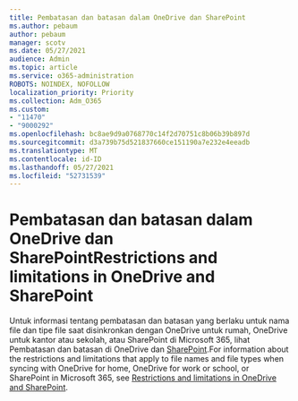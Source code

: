```yaml
---
title: Pembatasan dan batasan dalam OneDrive dan SharePoint
ms.author: pebaum
author: pebaum
manager: scotv
ms.date: 05/27/2021
audience: Admin
ms.topic: article
ms.service: o365-administration
ROBOTS: NOINDEX, NOFOLLOW
localization_priority: Priority
ms.collection: Adm_O365
ms.custom:
- "11470"
- "9000292"
ms.openlocfilehash: bc8ae9d9a0768770c14f2d70751c8b06b39b897d
ms.sourcegitcommit: d3a739b75d521837660ce151190a7e232e4eeadb
ms.translationtype: MT
ms.contentlocale: id-ID
ms.lasthandoff: 05/27/2021
ms.locfileid: "52731539"
---
```

# <a name="restrictions-and-limitations-in-onedrive-and-sharepoint"></a><span data-ttu-id="ff49d-102">Pembatasan dan batasan dalam OneDrive dan SharePoint</span><span class="sxs-lookup"><span data-stu-id="ff49d-102">Restrictions and limitations in OneDrive and SharePoint</span></span>

<span data-ttu-id="ff49d-103">Untuk informasi tentang pembatasan dan batasan yang berlaku untuk nama file dan tipe file saat disinkronkan dengan OneDrive untuk rumah, OneDrive untuk kantor atau sekolah, atau SharePoint di Microsoft 365, lihat Pembatasan dan batasan di OneDrive dan [SharePoint](https://support.microsoft.com/office/restrictions-and-limitations-in-onedrive-and-sharepoint-64883a5d-228e-48f5-b3d2-eb39e07630fa).</span><span class="sxs-lookup"><span data-stu-id="ff49d-103">For information about the restrictions and limitations that apply to file names and file types when syncing with OneDrive for home, OneDrive for work or school, or SharePoint in Microsoft 365, see [Restrictions and limitations in OneDrive and SharePoint](https://support.microsoft.com/office/restrictions-and-limitations-in-onedrive-and-sharepoint-64883a5d-228e-48f5-b3d2-eb39e07630fa).</span></span>
